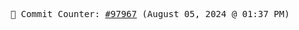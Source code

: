 <p align="center">
    <samp>
        📮 Commit Counter: <a href="https://github.com/Javascript-void0/Javascript-void0/commits/main">#97967</a> (August 05, 2024 @ 01:37 PM)
    </samp>
</p>